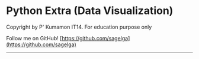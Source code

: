 # Python Extra (Data Visualization)

Copyright by P' Kumamon IT14.
For education purpose only

Follow me on GitHub!
[https://github.com/sagelga](https://github.com/sagelga)

----------
